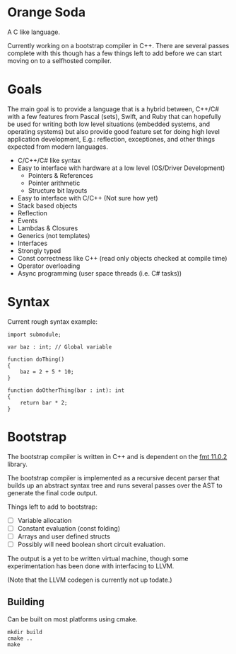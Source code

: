 #  Orange Soda
A C like language.

Currently working on a bootstrap compiler in C++.  There are several passes
complete with this though has a few things left to add before we can start
moving on to a selfhosted compiler.

# Goals
The main goal is to provide a language that is a hybrid between, C++/C# with 
a few features from Pascal (sets), Swift, and Ruby that can hopefully be used
for writing both low level situations (embedded systems, and operating systems)
but also provide good feature set for doing high level application development,
E.g.: reflection, exceptiones, and other things expected from modern languages.

* C/C++/C# like syntax
* Easy to interface with hardware at a low level (OS/Driver Development)
  * Pointers & References
  * Pointer arithmetic
  * Structure bit layouts
* Easy to interface with C/C++ (Not sure how yet)
* Stack based objects
* Reflection
* Events
* Lambdas & Closures
* Generics (not templates)
* Interfaces
* Strongly typed
* Const correctness like C++ (read only objects checked at compile time)
* Operator overloading
* Async programming (user space threads (i.e. C# tasks))

# Syntax
Current rough syntax example:
```
import submodule;

var baz : int; // Global variable

function doThing()
{
    baz = 2 + 5 * 10;
}

function doOtherThing(bar : int): int
{
    return bar * 2;
}
```

# Bootstrap
The bootstrap compiler is written in C++ and is dependent on the [fmt 11.0.2](https://fmt.dev/11.0/) library.

The bootstrap compiler is implemented as a recursive decent parser that builds
up an abstract syntax tree and runs several passes over the AST to generate the
final code output.

Things left to add to bootstrap:
- [ ] Variable allocation
- [ ] Constant evaluation (const folding)
- [ ] Arrays and user defined structs
- [ ] Possibly will need boolean short circuit evaluation.

The output is a yet to be written virtual machine, though some experimentation
has been done with interfacing to LLVM.

(Note that the LLVM codegen is currently not up todate.)

## Building
Can be built on most platforms using cmake.

```
mkdir build
cmake ..
make
```
